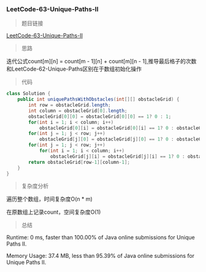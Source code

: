 ### LeetCode-63-Unique-Paths-II

> 题目链接

[LeetCode-63-Unique-Paths-II](https://leetcode.com/problems/unique-paths-ii/)

> 思路

迭代公式count[m][n] = count[m - 1][n] + count[m][n - 1],推导最后格子的次数和LeetCode-62-Unique-Paths区别在于数组初始化操作

> 代码

```java
class Solution {
    public int uniquePathsWithObstacles(int[][] obstacleGrid) {
        int row = obstacleGrid.length;
        int column = obstacleGrid[0].length;
        obstacleGrid[0][0] = obstacleGrid[0][0] == 1? 0 : 1;
        for(int i = 1; i < column; i++)
            obstacleGrid[0][i] = obstacleGrid[0][i] == 1? 0 : obstacleGrid[0][i -1];
        for(int j = 1; j < row; j++)
            obstacleGrid[j][0] = obstacleGrid[j][0] == 1? 0 : obstacleGrid[j - 1][0];
        for(int j = 1; j < row; j++)
            for(int i = 1; i < column; i++)
                obstacleGrid[j][i] = obstacleGrid[j][i] == 1? 0 : obstacleGrid[j-1][i] + obstacleGrid[j][i-1];
        return obstacleGrid[row-1][column-1];
    }
}
```

> 复杂度分析

遍历整个数组，时间复杂度O(n * m)

在原数组上记录count，空间复杂度O(1)

> 总结

Runtime: 0 ms, faster than 100.00% of Java online submissions for Unique Paths II.

Memory Usage: 37.4 MB, less than 95.39% of Java online submissions for Unique Paths II.

